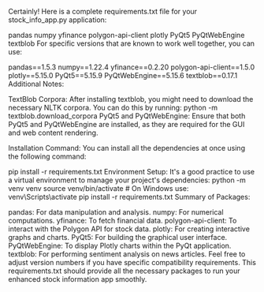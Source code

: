 Certainly! Here is a complete requirements.txt file for your stock_info_app.py application:

pandas
numpy
yfinance
polygon-api-client
plotly
PyQt5
PyQtWebEngine
textblob
For specific versions that are known to work well together, you can use:

pandas==1.5.3
numpy==1.22.4
yfinance==0.2.20
polygon-api-client==1.5.0
plotly==5.15.0
PyQt5==5.15.9
PyQtWebEngine==5.15.6
textblob==0.17.1
Additional Notes:

TextBlob Corpora: After installing textblob, you might need to download the necessary NLTK corpora. You can do this by running:
  python -m textblob.download_corpora
PyQt5 and PyQtWebEngine: Ensure that both PyQt5 and PyQtWebEngine are installed, as they are required for the GUI and web content rendering.

Installation Command: You can install all the dependencies at once using the following command:

  pip install -r requirements.txt
Environment Setup: It's a good practice to use a virtual environment to manage your project's dependencies:
  python -m venv venv
  source venv/bin/activate  # On Windows use: venv\Scripts\activate
  pip install -r requirements.txt
Summary of Packages:

pandas: For data manipulation and analysis.
numpy: For numerical computations.
yfinance: To fetch financial data.
polygon-api-client: To interact with the Polygon API for stock data.
plotly: For creating interactive graphs and charts.
PyQt5: For building the graphical user interface.
PyQtWebEngine: To display Plotly charts within the PyQt application.
textblob: For performing sentiment analysis on news articles.
Feel free to adjust version numbers if you have specific compatibility requirements. This requirements.txt should provide all the necessary packages to run your enhanced stock information app smoothly.






